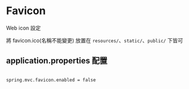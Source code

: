 # Favicon

Web icon 設定

將 favicon.ico(名稱不能變更) 放置在 `resources/`、`static/`、`public/` 下皆可

## application.properties 配置

```property

spring.mvc.favicon.enabled = false

```